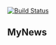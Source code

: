 [![Build Status](https://travis-ci.org/gironnetd/MyNews.svg?branch=develop)](https://travis-ci.org/gironnetd/MyNews)
<br />

## MyNews


